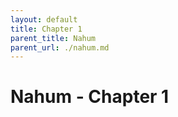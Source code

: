 ```yaml
---
layout: default
title: Chapter 1
parent_title: Nahum
parent_url: ./nahum.md
---
```


# Nahum - Chapter 1
